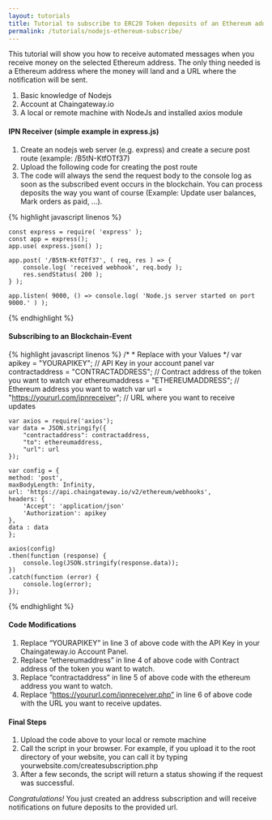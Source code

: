 ```yaml
---
layout: tutorials
title: Tutorial to subscribe to ERC20 Token deposits of an Ethereum address
permalink: /tutorials/nodejs-ethereum-subscribe/
---
```


This tutorial will show you how to receive automated messages when you receive money on the selected Ethereum address. The only thing needed is a Ethereum address where the money will land and a URL where the notification will be sent.

1. Basic knowledge of Nodejs
2. Account at Chaingateway.io
3. A local or remote machine with NodeJs and installed axios module

#### IPN Receiver (simple example in express.js)

1. Create an nodejs web server (e.g. express) and create a secure post route (example: /B5tN-KtfOTf37)
2. Upload the following code for creating the post route
3. The code will always the send the request body to the console log as soon as the subscribed event occurs in the blockchain.  You can process deposits the way you want of course (Example: Update user balances, Mark orders as paid, …).


{% highlight javascript linenos %}

    const express = require( 'express' );
    const app = express();
    app.use( express.json() );

    app.post( '/B5tN-KtfOTf37', ( req, res ) => {
        console.log( 'received webhook', req.body );
        res.sendStatus( 200 );
    } );

    app.listen( 9000, () => console.log( 'Node.js server started on port 9000.' ) );

{% endhighlight %}


#### Subscribing to an Blockchain-Event

{% highlight javascript linenos %}
    /* 
    * Replace with your Values
    */
    var apikey = "YOURAPIKEY"; // API Key in your account panel
    var contractaddress = "CONTRACTADDRESS"; // Contract address of the token you want to watch
    var ethereumaddress = "ETHEREUMADDRESS"; // Ethereum address you want to watch
    var url = "https://yoururl.com/ipnreceiver"; // URL where you want to receive updates

    var axios = require('axios');
    var data = JSON.stringify({
        "contractaddress": contractaddress,
        "to": ethereumaddress,
        "url": url
    });

    var config = {
    method: 'post',
    maxBodyLength: Infinity,
    url: 'https://api.chaingateway.io/v2/ethereum/webhooks',
    headers: { 
        'Accept': 'application/json'
        'Authorization': apikey
    },
    data : data
    };

    axios(config)
    .then(function (response) {
        console.log(JSON.stringify(response.data));
    })
    .catch(function (error) {
        console.log(error);
    });

{% endhighlight %}



#### Code Modifications

1. Replace “YOURAPIKEY” in line 3 of above code with the API Key in your Chaingateway.io Account Panel.
2. Replace “ethereumaddress” in line 4 of above code with Contract address of the token you want to watch.
3. Replace “contractaddress” in line 5 of above code with the ethereum address you want to watch.
4. Replace “https://yoururl.com/ipnreceiver.php” in line 6 of above code with the URL you want to receive updates.

#### Final Steps

1. Upload the code above to your local or remote machine
2. Call the script in your browser. For example, if you upload it to the root directory of your website, you can call it by typing yourwebsite.com/createsubscription.php
3. After a few seconds, the script will return a status showing if the request was successful.

*Congratulations!* You just created an address subscription and will receive notifications on future deposits to the provided url.